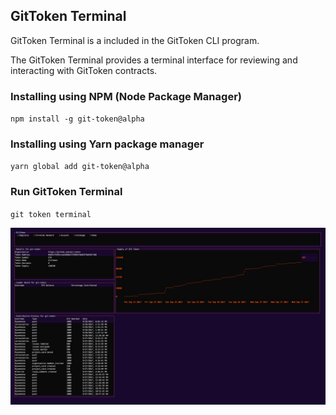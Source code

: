 ## GitToken Terminal

GitToken Terminal is a included in the GitToken CLI program. 

The GitToken Terminal provides a terminal interface for reviewing and interacting with GitToken contracts.


### Installing using NPM (Node Package Manager)

`npm install -g git-token@alpha`


### Installing using Yarn package manager

`yarn global add git-token@alpha`


### Run GitToken Terminal

`git token terminal`

![terminal](https://github.com/git-token/media/blob/master/png/terminal_alpha.png?raw=true)
